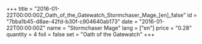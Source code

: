 +++
title = "2016-01-22T00:00:00Z_Oath_of_the_Gatewatch_Stormchaser_Mage_[en]_false"
id = "7bba1b45-d8ae-42fd-b30f-c904640ab173"
date = "2016-01-22T00:00:00Z"
name = "Stormchaser Mage"
lang = ["en"]
price = "0.28"
quantity = 4
foil = false
set = "Oath of the Gatewatch"
+++
